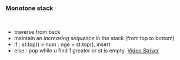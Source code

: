 ### Monotone stack
​
- traverse from back
- maintain an *increasing sequence* in the stack (from top to bottom)
- if : st.top() > num : nge = st.top(), insert
- else : pop while u find 1 greater or st is empty
​
[Video Striver](https://www.youtube.com/watch?v=Du881K7Jtk8)